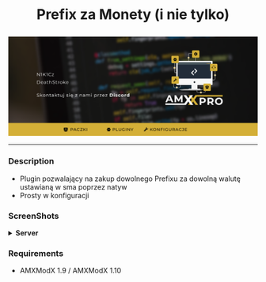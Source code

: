<div align="center">
<h1><p></p>Prefix za Monety (i nie tylko)<p></p></h1>
<img src="https://github.com/AmxxPro-pl/.github/blob/main/banner-new-2.png"></img>
</div>

---

### Description
- Plugin pozwalający na zakup dowolnego Prefixu za dowolną walutę ustawianą w sma poprzez natyw
- Prosty w konfiguracji

</details>

### ScreenShots

<details>
  <summary><b>Server</b></summary>
  - Main Menu
  
   <img src="https://github.com/AmxxPro-pl/Prefix-za-Monety/blob/main/png/Menu_Prefix.png"></img>

   - Main Menu with Colors

   <img src="https://github.com/AmxxPro-pl/Prefix-za-Monety/blob/main/png/Prefix_color.png"></img>
  - MOTD
  
   <img src="https://github.com/AmxxPro-pl/Prefix-za-Monety/blob/main/png/Motd_Prefix.png"></img>
  - Buy Menu
  
  <img src="https://github.com/AmxxPro-pl/Prefix-za-Monety/blob/main/png/Buy_Prefix1.png"></img>
  <img src="https://github.com/AmxxPro-pl/Prefix-za-Monety/blob/main/png/Buy_Prefix2.png"></img> 
  - Chat No Money
  
  <img src="https://github.com/AmxxPro-pl/Prefix-za-Monety/blob/main/png/Chat_Prefix_No_Money.png"></img>
  - Chat Bought
  
  <img src="https://github.com/AmxxPro-pl/Prefix-za-Monety/blob/main/png/Chat_Prefix_Buy.png"></img>
  - Chat Final
  
  <img src="https://github.com/AmxxPro-pl/Prefix-za-Monety/blob/main/png/Chat_Prefix_Say.png"></img>
</details>

### Requirements 
- AMXModX 1.9 / AMXModX 1.10
